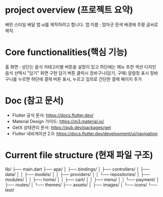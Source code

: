 # project overview (프로젝트 요약)
배민 스타일 배달 앱 ui를 제작하려고 합니다. 
앱 이름 : 맘마굿
흰색 배경에 주황 글씨로 제작. 

# Core functionalities(핵심 기능)
홈 화면 : 상단는 음식 카테고리별 버튼을 설정이 있고 하단에는 메뉴 추천 섹션 디자인
음식 선택시 "담기" 화면 구현
담기 버튼 클릭시 장바구니(담기, 구매) 알람창 표시
장바구니를 누르면 하단에 결제 버튼 표시, 누르고 임의로 간단한 결제 페이지 추가

# Doc (참고 문서)
- Flutter 공식 문서: https://docs.flutter.dev/
- Material Design 가이드: https://m3.material.io/
- GetX 상태관리 문서: https://pub.dev/packages/get
- Flutter 네비게이션 2.0: https://docs.flutter.dev/development/ui/navigation

# Current file structure (현재 파일 구조)
lib/
├── main.dart
├── app/
│   ├── bindings/
│   ├── controllers/
│   ├── data/
│   │   ├── models/
│   │   ├── providers/
│   │   └── repositories/
│   ├── modules/
│   │   ├── home/
│   │   ├── cart/
│   │   ├── menu/
│   │   └── payment/
│   ├── routes/
│   └── themes/
├── assets/
│   ├── images/
│   └── icons/
└── test/